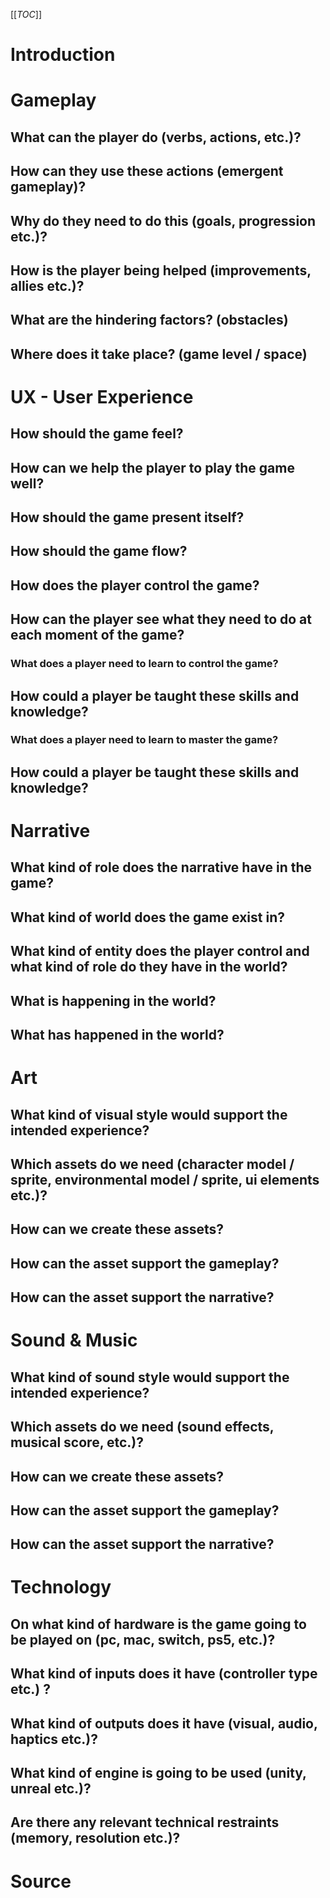 
[[_TOC_]]

# Introduction

# Gameplay

## What can the player do (verbs, actions, etc.)?

## How can they use these actions (emergent gameplay)?

## Why do they need to do this (goals, progression etc.)?

## How is the player being helped (improvements, allies etc.)?

## What are the hindering factors? (obstacles)

## Where does it take place? (game level / space)

# UX - User Experience

## How should the game feel?

## How can we help the player to play the game well?

## How should the game present itself?

## How should the game flow?

## How does the player control the game?

## How can the player see what they need to do at each moment of the game?

### What does a player need to learn to control the game?

## How could a player be taught these skills and knowledge?

### What does a player need to learn to master the game?

## How could a player be taught these skills and knowledge?

# Narrative

## What kind of role does the narrative have in the game?

## What kind of world does the game exist in?

## What kind of entity does the player control and what kind of role do they have in the world?

## What is happening in the world?

## What has happened in the world?

# Art

## What kind of visual style would support the intended experience?

## Which assets do we need (character model / sprite, environmental model / sprite, ui elements etc.)?

## How can we create these assets?

## How can the asset support the gameplay?

## How can the asset support the narrative?

# Sound & Music

## What kind of sound style would support the intended experience?

## Which assets do we need (sound effects, musical score, etc.)?

## How can we create these assets?

## How can the asset support the gameplay?

## How can the asset support the narrative?

# Technology

## On what kind of hardware is the game going to be played on (pc, mac, switch, ps5, etc.)?

## What kind of inputs does it have (controller type etc.) ?

## What kind of outputs does it have (visual, audio, haptics etc.)? 

## What kind of engine is going to be used (unity, unreal etc.)?

## Are there any relevant technical restraints (memory, resolution etc.)?

# Source